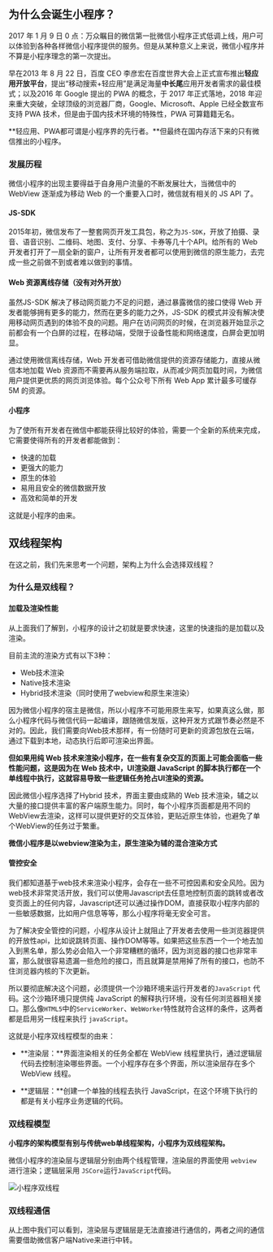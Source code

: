 ## 为什么会诞生小程序？

2017 年 1 月 9 日 0 点：万众瞩目的微信第一批微信小程序正式低调上线，用户可以体验到各种各样微信小程序提供的服务。但是从某种意义上来说，微信小程序并不算是小程序理念的第一次提出。

早在2013 年 8 月 22 日，百度 CEO 李彦宏在百度世界大会上正式宣布推出**轻应用开放平台**，提出“移动搜索+轻应用”是满足海量**中长尾**应用开发者需求的最佳模式；以及2016 年 Google 提出的 PWA 的概念，于 2017 年正式落地，2018 年迎来重大突破，全球顶级的浏览器厂商，Google、Microsoft、Apple 已经全数宣布支持 PWA 技术，但是由于国内技术环境的特殊性，PWA 可算籍籍无名。

**轻应用、PWA都可谓是小程序界的先行者。**但最终在国内存活下来的只有微信推出的小程序。

### 发展历程

微信小程序的出现主要得益于自身用户流量的不断发展壮大，当微信中的 WebView 逐渐成为移动 Web 的一个重要入口时，微信就有相关的 JS API 了。

#### JS-SDK

2015年初，微信发布了一整套网页开发工具包，称之为`JS-SDK`，开放了拍摄、录音、语音识别、二维码、地图、支付、分享、卡券等几十个API。给所有的 Web 开发者打开了一扇全新的窗户，让所有开发者都可以使用到微信的原生能力，去完成一些之前做不到或者难以做到的事情。

#### Web 资源离线存储（没有对外开放）

虽然JS-SDK 解决了移动网页能力不足的问题，通过暴露微信的接口使得 Web 开发者能够拥有更多的能力，然而在更多的能力之外，JS-SDK 的模式并没有解决使用移动网页遇到的体验不良的问题。用户在访问网页的时候，在浏览器开始显示之前都会有一个白屏的过程，在移动端，受限于设备性能和网络速度，白屏会更加明显。

通过使用微信离线存储，Web 开发者可借助微信提供的资源存储能力，直接从微信本地加载 Web 资源而不需要再从服务端拉取，从而减少网页加载时间，为微信用户提供更优质的网页浏览体验。每个公众号下所有 Web App 累计最多可缓存 5M 的资源。

#### 小程序

为了使所有开发者在微信中都能获得比较好的体验，需要一个全新的系统来完成，它需要使得所有的开发者都能做到：

- 快速的加载
- 更强大的能力
- 原生的体验
- 易用且安全的微信数据开放
- 高效和简单的开发

这就是小程序的由来。

## 双线程架构

在这之前，我们先来思考一个问题，架构上为什么会选择双线程？

### 为什么是双线程？

#### 加载及渲染性能

从上面我们了解到，小程序的设计之初就是要求快速，这里的快速指的是加载以及渲染。

目前主流的渲染方式有以下3种：

- Web技术渲染
- Native技术渲染
- Hybrid技术渲染（同时使用了webview和原生来渲染）

因为微信小程序的宿主是微信，所以小程序不可能用原生来写，如果真这么做，那么小程序代码与微信代码一起编译，跟随微信发版，这种开发方式跟节奏必然是不对的。因此，我们需要向Web技术那样，有一份随时可更新的资源包放在云端，通过下载到本地，动态执行后即可渲染出界面。

**但如果用纯 Web 技术来渲染小程序，在一些有复杂交互的页面上可能会面临一些性能问题，这是因为在 Web 技术中，UI渲染跟 JavaScript 的脚本执行都在一个单线程中执行，这就容易导致一些逻辑任务抢占UI渲染的资源。**

因此微信小程序选择了Hybrid 技术，界面主要由成熟的 Web 技术渲染，辅之以大量的接口提供丰富的客户端原生能力。同时，每个小程序页面都是用不同的WebView去渲染，这样可以提供更好的交互体验，更贴近原生体验，也避免了单个WebView的任务过于繁重。

**微信小程序是以webview渲染为主，原生渲染为辅的混合渲染方式**

#### 管控安全

我们都知道基于web技术来渲染小程序，会存在一些不可控因素和安全风险。因为web技术非常灵活开放，我们可以使用Javascript去任意地控制页面的跳转或者改变页面上的任何内容，Javascript还可以通过操作DOM，直接获取小程序内部的一些敏感数据，比如用户信息等等，那么小程序将毫无安全可言。

为了解决安全管控的问题，小程序从设计上就阻止了开发者去使用一些浏览器提供的开放性api，比如说跳转页面、操作DOM等等。如果把这些东西一个一个地去加入到黑名单，那么势必会陷入一个非常糟糕的循环，因为浏览器的接口也非常丰富，那么就很容易遗漏一些危险的接口，而且就算是禁用掉了所有的接口，也防不住浏览器内核的下次更新。

所以要彻底解决这个问题，必须提供一个沙箱环境来运行开发者的`JavaScript` 代码。这个沙箱环境只提供纯 JavaScript 的解释执行环境，没有任何浏览器相关接口。那么像`HTML5`中的`ServiceWorker`、`WebWorker`特性就符合这样的条件，这两者都是启用另一线程来执行 `javaScript`。

这就是小程序双线程模型的由来：

- **渲染层：**界面渲染相关的任务全都在 WebView 线程里执行，通过逻辑层代码去控制渲染哪些界面。一个小程序存在多个界面，所以渲染层存在多个 WebView 线程。

- **逻辑层：**创建一个单独的线程去执行 JavaScript，在这个环境下执行的都是有关小程序业务逻辑的代码。

### 双线程模型

**小程序的架构模型有别与传统web单线程架构，小程序为双线程架构。**

微信小程序的渲染层与逻辑层分别由两个线程管理，渲染层的界面使用 `webview` 进行渲染；逻辑层采用 `JSCore`运行`JavaScript`代码。

![小程序双线程](/Users/songyao/Desktop/songyao/interview/images/22-11/小程序双线程.png)

### 双线程通信

从上图中我们可以看到，渲染层与逻辑层是无法直接进行通信的，两者之间的通信需要借助微信客户端Native来进行中转。

